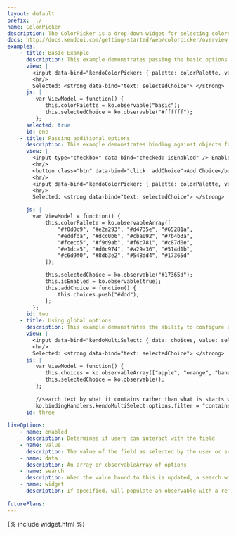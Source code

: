 ```yaml
---
layout: default
prefix: ../
name: ColorPicker
description: The ColorPicker is a drop-down widget for selecting colors. It's designed to replace a HTML5 color field, which is not yet widely supported in browsers, with a user-friendly interface.
docs: http://docs.kendoui.com/getting-started/web/colorpicker/overview
examples:
    - title: Basic Example
      description: This example demonstrates passing the basic options required by the ColorPicker plugin.
      view: |
        <input data-bind="kendoColorPicker: { palette: colorPalette, value: selectedChoice }" />
        <hr/>
        Selected: <strong data-bind="text: selectedChoice"> </strong>
      js: |
         var ViewModel = function() {
            this.colorPalette = ko.observable("basic");
            this.selectedChoice = ko.observable("#ffffff");
         };
      selected: true
      id: one
    - title: Passing additional options
      description: This example demonstrates binding against objects for the source data and specifying the property to use for the value. The *addChoice* button also shows that the choices are kept in sync as the observableArray bound to the data receives new items.
      view: |
        <input type="checkbox" data-bind="checked: isEnabled" /> Enabled<br/>
        <hr/>
        <button class="btn" data-bind="click: addChoice">Add Choice</button>
        <hr/>
        <input data-bind="kendoColorPicker: { palette: colorPalette, value: selectedChoice, enabled: isEnabled }" />
        <hr/>
        Selected: <strong data-bind="text: selectedChoice"> </strong>

      js: |
        var ViewModel = function() {
            this.colorPallete = ko.observableArray([
                "#f0d0c9", "#e2a293", "#d4735e", "#65281a",
                "#eddfda", "#dcc0b6", "#cba092", "#7b4b3a",
                "#fcecd5", "#f9d9ab", "#f6c781", "#c87d0e",
                "#e1dca5", "#d0c974", "#a29a36", "#514d1b",
                "#c6d9f0", "#8db3e2", "#548dd4", "#17365d"
            ]);

            this.selectedChoice = ko.observable("#17365d");
            this.isEnabled = ko.observable(true);
            this.addChoice = function() {
                this.choices.push("#ddd");
            };
        };
      id: two
    - title: Using global options
      description: This example demonstrates the ability to configure options globally by setting properties in *ko.bindingHandlers.kendoMultiSelect.options*. This helps to simplify the markup for settings that can be used as a default for all instances of this widget.
      view: |
        <input data-bind="kendoMultiSelect: { data: choices, value: selectedChoice }" />
        <hr/>
        Selected: <strong data-bind="text: selectedChoice"> </strong>
      js: |
         var ViewModel = function() {
            this.choices = ko.observableArray(["apple", "orange", "banana"]);
            this.selectedChoice = ko.observable();
         };
         
         //search text by what it contains rather than what is starts with
         ko.bindingHandlers.kendoMultiSelect.options.filter = "contains";
      id: three
      
liveOptions:
    - name: enabled
      description: Determines if users can interact with the field
    - name: value
      description: The value of the field as selected by the user or set in the view model
    - name: data
      description: An array or observableArray of options
    - name: search
      description: When the value bound to this is updated, a search will be performed based on its value
    - name: widget
      description: If specified, will populate an observable with a reference to the actual widget
      
futurePlans:
---
```


{% include widget.html %}

